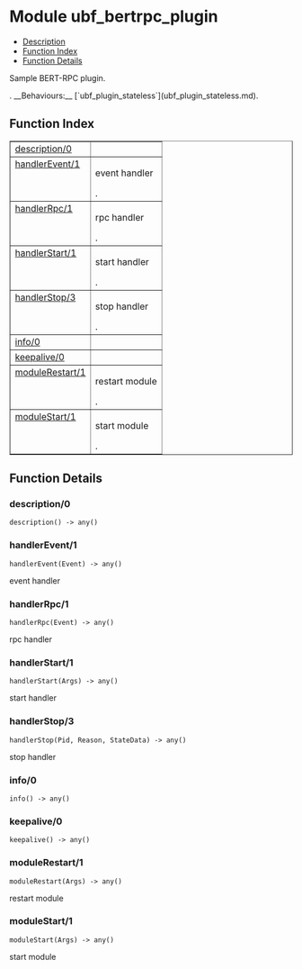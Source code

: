 

# Module ubf_bertrpc_plugin #
* [Description](#description)
* [Function Index](#index)
* [Function Details](#functions)


<p>Sample BERT-RPC plugin.</p>.
__Behaviours:__ [`ubf_plugin_stateless`](ubf_plugin_stateless.md).
<a name="index"></a>

## Function Index ##


<table width="100%" border="1" cellspacing="0" cellpadding="2" summary="function index"><tr><td valign="top"><a href="#description-0">description/0</a></td><td></td></tr><tr><td valign="top"><a href="#handlerEvent-1">handlerEvent/1</a></td><td><p>event handler</p>.</td></tr><tr><td valign="top"><a href="#handlerRpc-1">handlerRpc/1</a></td><td><p>rpc handler</p>.</td></tr><tr><td valign="top"><a href="#handlerStart-1">handlerStart/1</a></td><td><p>start handler</p>.</td></tr><tr><td valign="top"><a href="#handlerStop-3">handlerStop/3</a></td><td><p>stop handler</p>.</td></tr><tr><td valign="top"><a href="#info-0">info/0</a></td><td></td></tr><tr><td valign="top"><a href="#keepalive-0">keepalive/0</a></td><td></td></tr><tr><td valign="top"><a href="#moduleRestart-1">moduleRestart/1</a></td><td><p>restart module</p>.</td></tr><tr><td valign="top"><a href="#moduleStart-1">moduleStart/1</a></td><td><p>start module</p>.</td></tr></table>


<a name="functions"></a>

## Function Details ##

<a name="description-0"></a>

### description/0 ###

`description() -> any()`


<a name="handlerEvent-1"></a>

### handlerEvent/1 ###

`handlerEvent(Event) -> any()`

<p>event handler</p>

<a name="handlerRpc-1"></a>

### handlerRpc/1 ###

`handlerRpc(Event) -> any()`

<p>rpc handler</p>

<a name="handlerStart-1"></a>

### handlerStart/1 ###

`handlerStart(Args) -> any()`

<p>start handler</p>

<a name="handlerStop-3"></a>

### handlerStop/3 ###

`handlerStop(Pid, Reason, StateData) -> any()`

<p>stop handler</p>

<a name="info-0"></a>

### info/0 ###

`info() -> any()`


<a name="keepalive-0"></a>

### keepalive/0 ###

`keepalive() -> any()`


<a name="moduleRestart-1"></a>

### moduleRestart/1 ###

`moduleRestart(Args) -> any()`

<p>restart module</p>

<a name="moduleStart-1"></a>

### moduleStart/1 ###

`moduleStart(Args) -> any()`

<p>start module</p>

